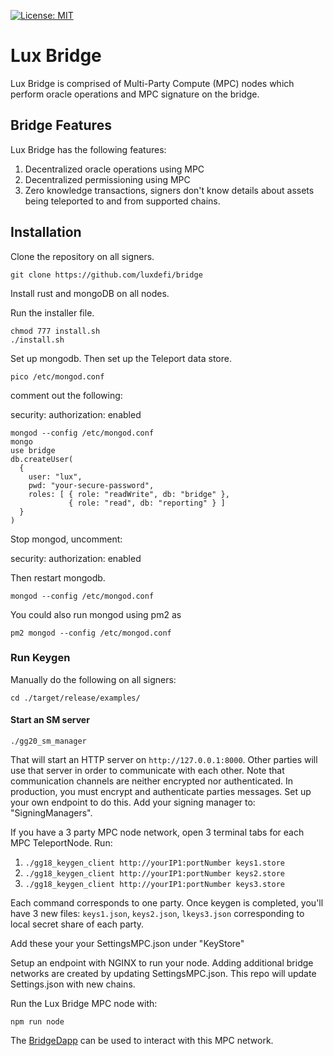 [![License: MIT](https://img.shields.io/badge/License-MIT-yellow.svg)](https://opensource.org/licenses/MIT)

# Lux Bridge
Lux Bridge is comprised of Multi-Party Compute (MPC) nodes which perform oracle operations and MPC signature on the bridge.

## Bridge Features
Lux Bridge has the following features:

1. Decentralized oracle operations using MPC
2. Decentralized permissioning using MPC
3. Zero knowledge transactions, signers don't know details about assets being teleported to and from supported chains.

## Installation
Clone the repository on all signers.

```
git clone https://github.com/luxdefi/bridge
```

Install rust and mongoDB on all nodes.

Run the installer file.

```
chmod 777 install.sh
./install.sh
```

Set up mongodb. Then set up the Teleport data store.

```
pico /etc/mongod.conf
```
comment out the following:

security:
  authorization: enabled

```
mongod --config /etc/mongod.conf
mongo
use bridge
db.createUser(
  {
    user: "lux",
    pwd: "your-secure-password",
    roles: [ { role: "readWrite", db: "bridge" },
             { role: "read", db: "reporting" } ]
  }
)
```

Stop mongod, uncomment:

security:
  authorization: enabled

Then restart mongodb.

```
mongod --config /etc/mongod.conf
```

You could also run mongod using pm2 as

```
pm2 mongod --config /etc/mongod.conf
```

### Run Keygen

Manually do the following on all signers:

`cd ./target/release/examples/`

#### Start an SM server

`./gg20_sm_manager`

That will start an HTTP server on `http://127.0.0.1:8000`. Other parties will use that server in order to communicate with
each other. Note that communication channels are neither encrypted nor authenticated. In production, you must encrypt and
authenticate parties messages. Set up your own endpoint to do this. Add your signing manager to: "SigningManagers".

If you have a 3 party MPC node network, open 3 terminal tabs for each MPC TeleportNode.
Run:

1. `./gg18_keygen_client http://yourIP1:portNumber keys1.store`
2. `./gg18_keygen_client http://yourIP1:portNumber keys2.store`
3. `./gg18_keygen_client http://yourIP1:portNumber keys3.store`

Each command corresponds to one party. Once keygen is completed, you'll have 3 new files:
`keys1.json`, `keys2.json`, `lkeys3.json` corresponding to local secret
share of each party.

Add these your your SettingsMPC.json under "KeyStore"

Setup an endpoint with NGINX to run your node.
Adding additional bridge networks are created by updating SettingsMPC.json. This repo will update Settings.json with new chains.

Run the Lux Bridge MPC node with:

```
npm run node
```

The [BridgeDapp](https://github.com/luxdefi/bridge-dapp) can be used to interact with this MPC network.
